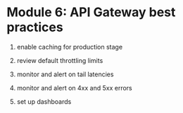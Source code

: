 # Module 6: API Gateway best practices

1. enable caching for production stage

2. review default throttling limits

3. monitor and alert on tail latencies

4. monitor and alert on 4xx and 5xx errors

5. set up dashboards